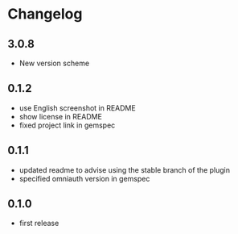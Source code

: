# Changelog

## 3.0.8

* New version scheme

## 0.1.2

* use English screenshot in README
* show license in README
* fixed project link in gemspec

## 0.1.1

* updated readme to advise using the stable branch of the plugin
* specified omniauth version in gemspec

## 0.1.0

* first release
